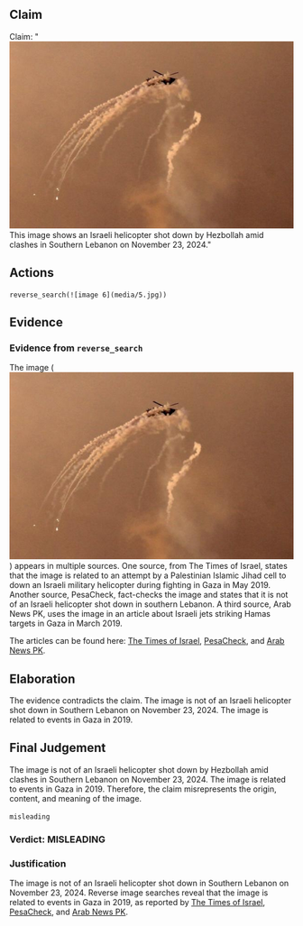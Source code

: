 ## Claim
Claim: "![image 6](media/5.jpg) This image shows an Israeli helicopter shot down by Hezbollah amid clashes in Southern Lebanon on November 23, 2024."

## Actions
```
reverse_search(![image 6](media/5.jpg))
```

## Evidence
### Evidence from `reverse_search`
The image (![image 6](media/5.jpg)) appears in multiple sources. One source, from The Times of Israel, states that the image is related to an attempt by a Palestinian Islamic Jihad cell to down an Israeli military helicopter during fighting in Gaza in May 2019. Another source, PesaCheck, fact-checks the image and states that it is not of an Israeli helicopter shot down in southern Lebanon. A third source, Arab News PK, uses the image in an article about Israeli jets striking Hamas targets in Gaza in March 2019.

The articles can be found here: [The Times of Israel](https://www.timesofisrael.com/hamas-tried-to-down-an-idf-helicopter-during-fighting-this-month-report/), [PesaCheck](https://pesacheck.org/archive/2024/12/03), and [Arab News PK](https://www.arabnews.pk/node/1472406/middle-east).


## Elaboration
The evidence contradicts the claim. The image is not of an Israeli helicopter shot down in Southern Lebanon on November 23, 2024. The image is related to events in Gaza in 2019.


## Final Judgement
The image is not of an Israeli helicopter shot down by Hezbollah amid clashes in Southern Lebanon on November 23, 2024. The image is related to events in Gaza in 2019. Therefore, the claim misrepresents the origin, content, and meaning of the image.

`misleading`

### Verdict: MISLEADING

### Justification
The image is not of an Israeli helicopter shot down in Southern Lebanon on November 23, 2024. Reverse image searches reveal that the image is related to events in Gaza in 2019, as reported by [The Times of Israel](https://www.timesofisrael.com/hamas-tried-to-down-an-idf-helicopter-during-fighting-this-month-report/), [PesaCheck](https://pesacheck.org/archive/2024/12/03), and [Arab News PK](https://www.arabnews.pk/node/1472406/middle-east).
